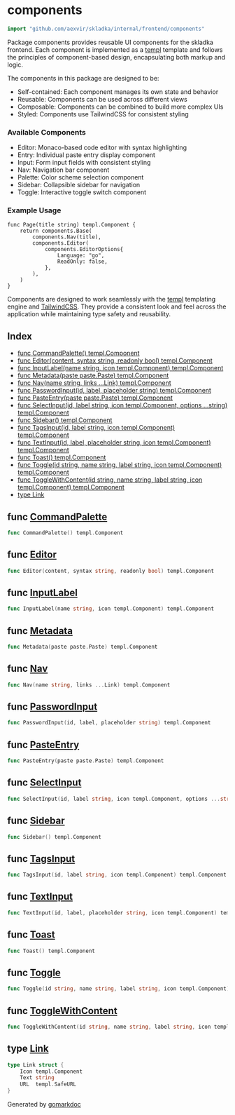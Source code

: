 <!-- Code generated by gomarkdoc. DO NOT EDIT -->

# components

```go
import "github.com/aexvir/skladka/internal/frontend/components"
```

Package components provides reusable UI components for the skladka frontend. Each component is implemented as a [templ](<https://github.com/a-h/templ>) template and follows the principles of component\-based design, encapsulating both markup and logic.

The components in this package are designed to be:

- Self\-contained: Each component manages its own state and behavior
- Reusable: Components can be used across different views
- Composable: Components can be combined to build more complex UIs
- Styled: Components use TailwindCSS for consistent styling

### Available Components

- Editor: Monaco\-based code editor with syntax highlighting
- Entry: Individual paste entry display component
- Input: Form input fields with consistent styling
- Nav: Navigation bar component
- Palette: Color scheme selection component
- Sidebar: Collapsible sidebar for navigation
- Toggle: Interactive toggle switch component

### Example Usage

```
func Page(title string) templ.Component {
	return components.Base(
		components.Nav(title),
		components.Editor(
			components.EditorOptions{
				Language: "go",
				ReadOnly: false,
			},
		),
	)
}
```

Components are designed to work seamlessly with the [templ](<https://github.com/a-h/templ>) templating engine and [TailwindCSS](<https://tailwindcss.com>). They provide a consistent look and feel across the application while maintaining type safety and reusability.

## Index

- [func CommandPalette\(\) templ.Component](<#CommandPalette>)
- [func Editor\(content, syntax string, readonly bool\) templ.Component](<#Editor>)
- [func InputLabel\(name string, icon templ.Component\) templ.Component](<#InputLabel>)
- [func Metadata\(paste paste.Paste\) templ.Component](<#Metadata>)
- [func Nav\(name string, links ...Link\) templ.Component](<#Nav>)
- [func PasswordInput\(id, label, placeholder string\) templ.Component](<#PasswordInput>)
- [func PasteEntry\(paste paste.Paste\) templ.Component](<#PasteEntry>)
- [func SelectInput\(id, label string, icon templ.Component, options ...string\) templ.Component](<#SelectInput>)
- [func Sidebar\(\) templ.Component](<#Sidebar>)
- [func TagsInput\(id, label string, icon templ.Component\) templ.Component](<#TagsInput>)
- [func TextInput\(id, label, placeholder string, icon templ.Component\) templ.Component](<#TextInput>)
- [func Toast\(\) templ.Component](<#Toast>)
- [func Toggle\(id string, name string, label string, icon templ.Component\) templ.Component](<#Toggle>)
- [func ToggleWithContent\(id string, name string, label string, icon templ.Component\) templ.Component](<#ToggleWithContent>)
- [type Link](<#Link>)


<a name="CommandPalette"></a>
## func [CommandPalette](<https://github.com/aexvir/skladka/blob/master/internal/frontend/components/palette_templ.go#L12>)

```go
func CommandPalette() templ.Component
```



<a name="Editor"></a>
## func [Editor](<https://github.com/aexvir/skladka/blob/master/internal/frontend/components/editor_templ.go#L10>)

```go
func Editor(content, syntax string, readonly bool) templ.Component
```



<a name="InputLabel"></a>
## func [InputLabel](<https://github.com/aexvir/skladka/blob/master/internal/frontend/components/input_templ.go#L10>)

```go
func InputLabel(name string, icon templ.Component) templ.Component
```



<a name="Metadata"></a>
## func [Metadata](<https://github.com/aexvir/skladka/blob/master/internal/frontend/components/sidebar_templ.go#L126>)

```go
func Metadata(paste paste.Paste) templ.Component
```



<a name="Nav"></a>
## func [Nav](<https://github.com/aexvir/skladka/blob/master/internal/frontend/components/nav_templ.go#L16>)

```go
func Nav(name string, links ...Link) templ.Component
```



<a name="PasswordInput"></a>
## func [PasswordInput](<https://github.com/aexvir/skladka/blob/master/internal/frontend/components/input_templ.go#L136>)

```go
func PasswordInput(id, label, placeholder string) templ.Component
```



<a name="PasteEntry"></a>
## func [PasteEntry](<https://github.com/aexvir/skladka/blob/master/internal/frontend/components/entry_templ.go#L17>)

```go
func PasteEntry(paste paste.Paste) templ.Component
```



<a name="SelectInput"></a>
## func [SelectInput](<https://github.com/aexvir/skladka/blob/master/internal/frontend/components/input_templ.go#L191>)

```go
func SelectInput(id, label string, icon templ.Component, options ...string) templ.Component
```



<a name="Sidebar"></a>
## func [Sidebar](<https://github.com/aexvir/skladka/blob/master/internal/frontend/components/sidebar_templ.go#L17>)

```go
func Sidebar() templ.Component
```



<a name="TagsInput"></a>
## func [TagsInput](<https://github.com/aexvir/skladka/blob/master/internal/frontend/components/input_templ.go#L290>)

```go
func TagsInput(id, label string, icon templ.Component) templ.Component
```



<a name="TextInput"></a>
## func [TextInput](<https://github.com/aexvir/skladka/blob/master/internal/frontend/components/input_templ.go#L60>)

```go
func TextInput(id, label, placeholder string, icon templ.Component) templ.Component
```



<a name="Toast"></a>
## func [Toast](<https://github.com/aexvir/skladka/blob/master/internal/frontend/components/toast_templ.go#L10>)

```go
func Toast() templ.Component
```



<a name="Toggle"></a>
## func [Toggle](<https://github.com/aexvir/skladka/blob/master/internal/frontend/components/toggle_templ.go#L10>)

```go
func Toggle(id string, name string, label string, icon templ.Component) templ.Component
```



<a name="ToggleWithContent"></a>
## func [ToggleWithContent](<https://github.com/aexvir/skladka/blob/master/internal/frontend/components/toggle_templ.go#L86>)

```go
func ToggleWithContent(id string, name string, label string, icon templ.Component) templ.Component
```



<a name="Link"></a>
## type [Link](<https://github.com/aexvir/skladka/blob/master/internal/frontend/components/nav_templ.go#L10-L14>)



```go
type Link struct {
    Icon templ.Component
    Text string
    URL  templ.SafeURL
}
```

Generated by [gomarkdoc](<https://github.com/princjef/gomarkdoc>)
